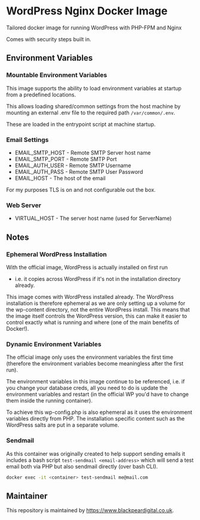 # WordPress Nginx Docker Image

Tailored docker image for running WordPress with PHP-FPM and Nginx

Comes with security steps built in.

## Environment Variables

### Mountable Environment Variables
This image supports the ability to load environment variables at startup from a predefined locations.

This allows loading shared/common settings from the host machine by mounting an external .env file to the required path `/var/common/.env`.

These are loaded in the entrypoint script at machine startup.

### Email Settings
- EMAIL_SMTP_HOST - Remote SMTP Server host name
- EMAIL_SMTP_PORT - Remote SMTP Port
- EMAIL_AUTH_USER - Remote SMTP Username
- EMAIL_AUTH_PASS - Remote SMTP User Password
- EMAIL_HOST - The host of the email

For my purposes TLS is on and not configurable out the box.

### Web Server
- VIRTUAL_HOST - The server host name (used for ServerName)

## Notes

### Ephemeral WordPress Installation

With the official image, WordPress is actually installed on first run
- i.e. it copies across WordPress if it's not in the installation directory already.

This image comes with WordPress installed already. The WordPress installation is therefore ephemeral as we are only setting 
up a volume for the wp-content directory, not the entire WordPress install. 
This means that the image itself controls the WordPress version, this can make it easier to control 
exactly what is running and where (one of the main benefits of Docker!).

### Dynamic Environment Variables

The official image only uses the environment variables the first time
 (therefore the environment variables become meaningless after the first run).

The environment variables in this image continue to be referenced, i.e. if you change your database creds, all you need to do is 
update the environment variables and restart (in the official WP you'd have to change them inside the running container).

To achieve this wp-config.php is also ephemeral as it uses the environment variables directly from PHP. The installation specific content
such as the WordPress salts are put in a separate volume.

### Sendmail

As this container was originally created to help support sending emails it includes a bash script `test-sendmail <email-address>`
 which will send a test email both via PHP but also sendmail directly (over bash CLI).

```bash
docker exec -it <container> test-sendmail me@mail.com
```

## Maintainer

This repository is maintained by https://www.blackpeardigital.co.uk.
